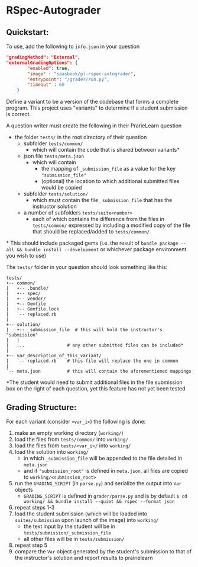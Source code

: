 # RSpec-Autograder

## Quickstart:

To use, add the following to  `info.json`  in your question 
```json
"gradingMethod": "External",
"externalGradingOptions": {
        "enabled": true,
        "image" : "saasbook/pl-rspec-autograder",
        "entrypoint": "/grader/run.py",
        "timeout" : 60
    }
```

Define a variant to be a version of the codebase that forms a complete program. This project uses "variants" to determine if a student submission is correct. 

A question writer must create the following in their PrarieLearn question
- the folder `tests/` in the root directory of their question 
  - subfolder `tests/common/`
    - which will contain the code that is shared between variants*
  - json file `tests/meta.json`
    - which will contain 
      - the mapping of `_submission_file` as a value for the key `"submission_file"`
      - (optional) the location to which additional submitted files would be copied
  - subfolder `tests/solution/`
    - which must contain the file `_submission_file` that has the instructor solution
  - a number of subfolders `tests/suite<number>`
    - each of which contains the difference from the files in `tests/common/` expressed by including a modified copy of the file that should be replaced/added to `tests/common/`

\* This should include packaged gems (i.e. the result of `bundle package --all && bundle install --development` or whichever package environment you wish to use)

The `tests/` folder in your question should look something like this:
```
tests/
+-- common/
|   +-- .bundle/
|   +-- spec/
|   +-- vendor/
|   +-- Gemfile
|   +-- Gemfile.lock
|   `-- replaced.rb
|
+-- solution/
|   +-- _submission_file  # this will hold the instructor's "submission"
|   |
|   ...                # any other submitted files can be included*
|
+-- var_description_of_this_variant/
|   `-- replaced.rb    # this file will replace the one in common
|
`-- meta.json          # this will contain the aforementioned mappings
```
*The student would need to submit additional files in the file submission box on the right of each question, yet this feature has not yet been tested

## Grading Structure:

For each variant (consider `<var_i>`) the following is done:
1) make an empty working directory (`working/`)
2) load the files from `tests/common/` into `working/`
3) load the files from `tests/<var_i>/` into `working/`  
4) load the solution into `working/`
    - in which `_submission_file` will be appended to the file detailed in `meta.json`
    - and if `"submission_root"` is defined in `meta.json`, all files are copied to `working/<submission_root>`
5) run the `GRADING_SCRIPT` (in `parse.py`) and serialize the output into `Var` objects
    - `GRADING_SCRIPT` is defined in `grader/parse.py` and is by default
      ```$ cd working/ && bundle install --quiet && rspec --format json```
6) repeat steps 1-3
7) load the student submission (which will be loaded into `suites/submission` upon launch of the image) into `working/`
    - the text input by the student will be in `tests/submission/_submission_file`
    - all other files will be in `tests/submission/`
8) repeat step 5
9) compare the `Var` object generated by the student's submission to that of the instructor's solution and report results to prairielearn

